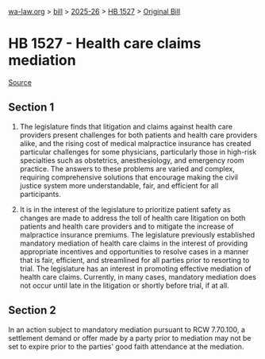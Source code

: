 [wa-law.org](/) > [bill](/bill/) > [2025-26](/bill/2025-26/) > [HB 1527](/bill/2025-26/hb/1527/) > [Original Bill](/bill/2025-26/hb/1527/1/)

# HB 1527 - Health care claims mediation

[Source](http://lawfilesext.leg.wa.gov/biennium/2025-26/Pdf/Bills/House%20Bills/1527.pdf)

## Section 1
1. The legislature finds that litigation and claims against health care providers present challenges for both patients and health care providers alike, and the rising cost of medical malpractice insurance has created particular challenges for some physicians, particularly those in high-risk specialties such as obstetrics, anesthesiology, and emergency room practice. The answers to these problems are varied and complex, requiring comprehensive solutions that encourage making the civil justice system more understandable, fair, and efficient for all participants.

2. It is in the interest of the legislature to prioritize patient safety as changes are made to address the toll of health care litigation on both patients and health care providers and to mitigate the increase of malpractice insurance premiums. The legislature previously established mandatory mediation of health care claims in the interest of providing appropriate incentives and opportunities to resolve cases in a manner that is fair, efficient, and streamlined for all parties prior to resorting to trial. The legislature has an interest in promoting effective mediation of health care claims. Currently, in many cases, mandatory mediation does not occur until late in the litigation or shortly before trial, if at all.

## Section 2
In an action subject to mandatory mediation pursuant to RCW 7.70.100, a settlement demand or offer made by a party prior to mediation may not be set to expire prior to the parties' good faith attendance at the mediation.
